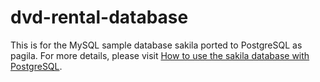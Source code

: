 # dvd-rental-database
This is for the MySQL sample database sakila ported to PostgreSQL as pagila.
For more details, please visit [How to use the sakila database with PostgreSQL](https://peterburbery.com/2024/04/05/how-to-use-the-sakila-database-with-postgresql/).

